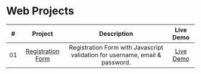 # Web Projects

| # | Project | Description | Live Demo |
| :-: | :-: | :-: | :-: |
| 01 | [Registration Form](/registration-form) | Registration Form with Javascript validation for username, email & password. | [Live Demo](https://swetankraj.github.io/web-projects/registration-form/)  |
